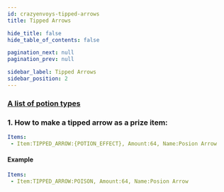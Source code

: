 ```yaml
---
id: crazyenvoys-tipped-arrows
title: Tipped Arrows

hide_title: false
hide_table_of_contents: false

pagination_next: null
pagination_prev: null

sidebar_label: Tipped Arrows
sidebar_position: 2
---
```

### [A list of potion types](https://jd.papermc.io/paper/1.20/org/bukkit/potion/PotionType.html)

### 1. How to make a tipped arrow as a prize item:
```yml
Items:
 - Item:TIPPED_ARROW:{POTION_EFFECT}, Amount:64, Name:Posion Arrow
```
#### Example
```yml
Items:
 - Item:TIPPED_ARROW:POISON, Amount:64, Name:Posion Arrow
```